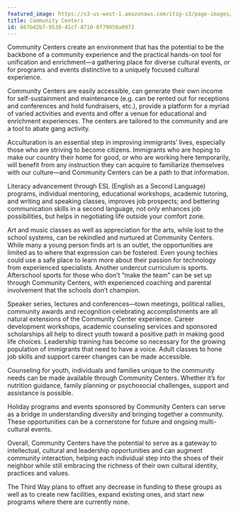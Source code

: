 ```yaml
---
featured_image: https://s3-us-west-1.amazonaws.com/itig-s3/page-images/flag_draped_colorized.png
title: Community Centers
id: 667bd2b7-9538-41cf-8710-0f79950a0973
---
```

Community Centers create an environment that has the potential to be the backbone of a community experience and the practical hands-on tool for unification and enrichment—a gathering place for diverse cultural events, or for programs and events distinctive to a uniquely focused cultural experience.

Community Centers are easily accessible, can generate their own income for self-sustainment and maintenance (e.g. can be rented out for receptions and conferences and hold fundraisers, etc.), provide a platform for a myriad of varied activities and events and offer a venue for educational and enrichment experiences. The centers are tailored to the community and are a tool to abate gang activity.

Acculturation is an essential step in improving immigrants’ lives, especially those who are striving to become citizens. Immigrants who are hoping to make our country their home for good, or who are working here temporarily, will benefit from any instruction they can acquire to familiarize themselves with our culture—and Community Centers can be a path to that information.

Literacy advancement through ESL (English as a Second Language) programs, individual mentoring, educational workshops, academic tutoring, and writing and speaking classes, improves job prospects; and bettering communication skills in a second language, not only enhances job possibilities, but helps in negotiating life outside your comfort zone.

Art and music classes as well as appreciation for the arts, while lost to the school systems, can be rekindled and nurtured at Community Centers. While many a young person finds art is an outlet, the opportunities are limited as to where that expression can be fostered. Even young techies could use a safe place to learn more about their passion for technology from experienced specialists. Another undercut curriculum is sports. Afterschool sports for those who don’t “make the team” can be set up through Community Centers, with experienced coaching and parental involvement that the schools don’t champion.

Speaker series, lectures and conferences—town meetings, political rallies, community awards and recognition celebrating accomplishments are all natural extensions of the Community Center experience. Career development workshops, academic counseling services and sponsored scholarships all help to direct youth toward a positive path in making good life choices. Leadership training has become so necessary for the growing population of immigrants that need to have a voice. Adult classes to hone job skills and support career changes can be made accessible.

Counseling for youth, individuals and families unique to the community needs can be made available through Community Centers. Whether it’s for nutrition guidance, family planning or psychosocial challenges, support and assistance is possible.

Holiday programs and events sponsored by Community Centers can serve as a bridge in understanding diversity and bringing together a community. These opportunities can be a cornerstone for future and ongoing multi-cultural events.

Overall, Community Centers have the potential to serve as a gateway to intellectual, cultural and leadership opportunities and can augment community interaction, helping each individual step into the shoes of their neighbor while still embracing the richness of their own cultural identity, practices and values.

The Third Way plans to offset any decrease in funding to these groups as well as to create new facilities, expand existing ones, and start new programs where there are currently none.